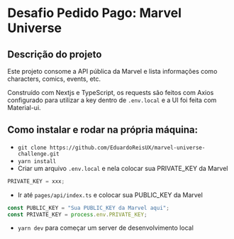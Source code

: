 # Desafio Pedido Pago: Marvel Universe

## Descrição do projeto

Este projeto consome a API pública da Marvel e lista informações como characters, comics, events, etc.

Construído com Nextjs e TypeScript, os requests são feitos com Axios configurado para utilizar a key dentro de `.env.local` e a UI foi feita com Material-ui.

## Como instalar e rodar na própria máquina:

- `git clone https://github.com/EduardoReisUX/marvel-universe-challenge.git`
- `yarn install`
- Criar um arquivo `.env.local` e nela colocar sua PRIVATE_KEY da Marvel

```javascript
PRIVATE_KEY = xxx;
```

- Ir até `pages/api/index.ts` e colocar sua PUBLIC_KEY da Marvel

```javascript
const PUBLIC_KEY = "Sua PUBLIC_KEY da Marvel aqui";
const PRIVATE_KEY = process.env.PRIVATE_KEY;
```

- `yarn dev` para começar um server de desenvolvimento local
